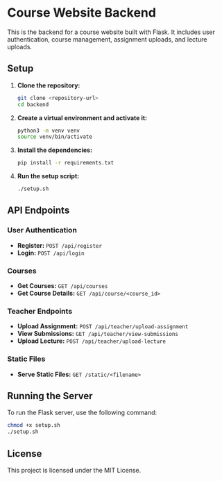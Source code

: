 # Course Website Backend

This is the backend for a course website built with Flask. It includes user authentication, course management, assignment uploads, and lecture uploads.

## Setup

1. **Clone the repository:**
    ```bash
    git clone <repository-url>
    cd backend
    ```

2. **Create a virtual environment and activate it:**
    ```bash
    python3 -m venv venv
    source venv/bin/activate
    ```

3. **Install the dependencies:**
    ```bash
    pip install -r requirements.txt
    ```

4. **Run the setup script:**
    ```bash
    ./setup.sh
    ```

## API Endpoints

### User Authentication

- **Register:** `POST /api/register`
- **Login:** `POST /api/login`

### Courses

- **Get Courses:** `GET /api/courses`
- **Get Course Details:** `GET /api/course/<course_id>`

### Teacher Endpoints

- **Upload Assignment:** `POST /api/teacher/upload-assignment`
- **View Submissions:** `GET /api/teacher/view-submissions`
- **Upload Lecture:** `POST /api/teacher/upload-lecture`

### Static Files

- **Serve Static Files:** `GET /static/<filename>`

## Running the Server

To run the Flask server, use the following command:
```bash
chmod +x setup.sh
./setup.sh
```

## License

This project is licensed under the MIT License.
